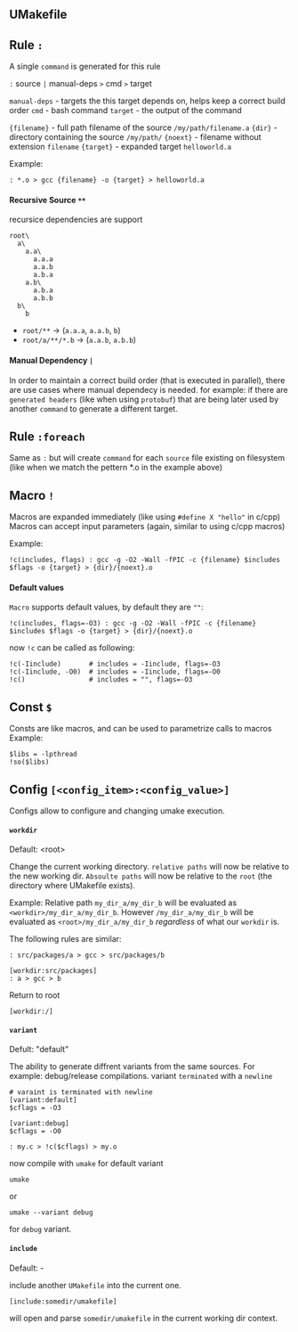 

UMakefile
---------
## Rule `:`

A single `command` is generated for this rule

`:` source `|` manual-deps `>` cmd `>` target

`manual-deps` - targets the this target depends on, helps keep a correct build order
`cmd` - bash command
`target` - the output of the command

`{filename}` - full path filename of the source `/my/path/filename.a`
`{dir}` - directory containing the source `/my/path/`
`{noext}` - filename without extension `filename`
`{target}` - expanded target `helloworld.a`

Example:
```
: *.o > gcc {filename} -o {target} > helloworld.a
```

#### Recursive Source `**`
recursice dependencies are support
```
root\
  a\
    a.a\
      a.a.a
      a.a.b
      a.b.a
    a.b\
      a.b.a
      a.b.b
  b\
    b
```
* `root/**` -> (`a.a.a`, `a.a.b`, `b`)
* `root/a/**/*.b` -> (`a.a.b`, `a.b.b`)

#### Manual Dependency `|`
In order to maintain a correct build order (that is executed in parallel), there are use cases where manual dependecy is needed. for example: if there are `generated headers` (like when using `protobuf`) that are being later used by another `command` to generate a different target.


## Rule `:foreach`
Same as `:` but will create `command` for each `source` file existing on filesystem (like when we match the pettern *.o in the example above)

## Macro `!`
Macros are expanded immediately (like using `#define X "hello"` in c/cpp)
Macros can accept input parameters (again, similar to using c/cpp macros)

Example:
```
!c(includes, flags) : gcc -g -O2 -Wall -fPIC -c {filename} $includes $flags -o {target} > {dir}/{noext}.o
```
#### Default values
`Macro` supports default values, by default they are `""`:
```
!c(includes, flags=-O3) : gcc -g -O2 -Wall -fPIC -c {filename} $includes $flags -o {target} > {dir}/{noext}.o
```
now `!c` can be called as following:
```
!c(-Iinclude)       # includes = -Iinclude, flags=-O3
!c(-Iinclude, -O0)  # includes = -Iinclude, flags=-O0
!c()                # includes = "", flags=-O3
```
## Const `$`
Consts are like macros, and can be used to parametrize calls to macros
Example:
```
$libs = -lpthread
!so($libs)
```

## Config `[<config_item>:<config_value>]`
Configs allow to configure and changing umake execution.

#### `workdir`
Default: \<root>

Change the current working directory.
`relative paths` will now be relative to the new working dir.
`Absoulte paths` will now be relative to the `root` (the directory where UMakefile exists).

Example:
Relative path `my_dir_a/my_dir_b` will be evaluated as `<workdir>/my_dir_a/my_dir_b`.
However `/my_dir_a/my_dir_b` will be evaluated as `<root>/my_dir_a/my_dir_b` *regardless* of what our `workdir` is.

The following rules are similar:

```
: src/packages/a > gcc > src/packages/b
```
```
[workdir:src/packages]
: a > gcc > b
```
Return to root
```
[workdir:/]
```

#### `variant`

Defult: "default"

The ability to generate diffrent variants from the same sources. For example: debug/release compilations. variant `terminated` with a `newline`
```
# varaint is terminated with newline
[variant:default]
$cflags = -O3

[variant:debug]
$cflags = -O0

: my.c > !c($cflags) > my.o
```
now compile with `umake` for default variant
```
umake
```
or
```
umake --variant debug
```
for `debug` variant.

#### `include`
Default: -

include another `UMakefile` into the current one.
```
[include:somedir/umakefile]
```
will open and parse `somedir/umakefile` in the current working dir context.


